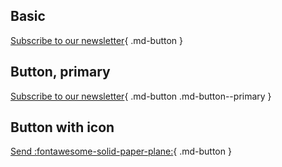 ## Basic
[Subscribe to our newsletter](#){ .md-button }

## Button, primary
[Subscribe to our newsletter](#){ .md-button .md-button--primary }

## Button with icon
[Send :fontawesome-solid-paper-plane:](#){ .md-button }